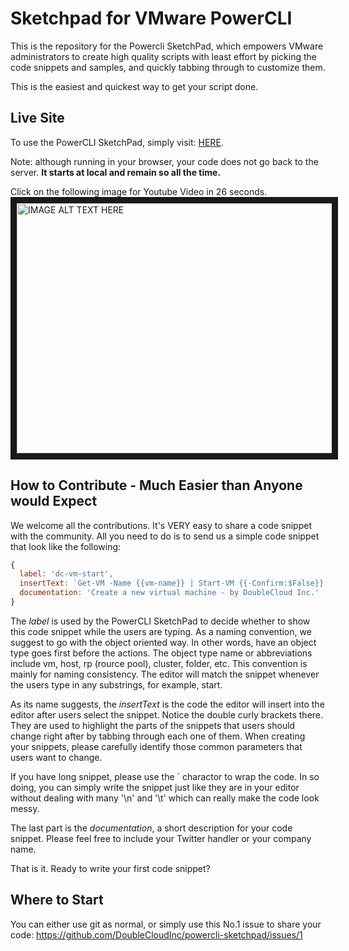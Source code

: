 # Sketchpad for VMware PowerCLI

This is the repository for the Powercli SketchPad, which empowers VMware administrators to create high quality scripts with least effort by picking the code snippets and samples, and quickly tabbing through to customize them.

This is the easiest and quickest way to get your script done.

## Live Site
To use the PowerCLI SketchPad, simply visit: [HERE](https://doublecloudinc.github.io/powercli-sketchpad/).

Note: although running in your browser, your code does not go back to the server. **It starts at local and remain so all the time.**

Click on the following image for Youtube Video in 26 seconds.
<a href="http://www.youtube.com/watch?feature=player_embedded&v=UDgxj4IIB5M
" target="_blank"><img src="http://img.youtube.com/vi/UDgxj4IIB5M/0.jpg" 
alt="IMAGE ALT TEXT HERE" width="600" height="400" border="10" /></a>


## How to Contribute - Much Easier than Anyone would Expect

We welcome all the contributions. It's VERY easy to share a code snippet with the community. All you need to do is to send us a simple code snippet that look like the following:

```javascript
{
  label: 'dc-vm-start',
  insertText: `Get-VM -Name {{vm-name}} | Start-VM {{-Confirm:$False}} {{-RunAsync:$True}}`,
  documentation: 'Create a new virtual machine - by DoubleCloud Inc.'
} 
```

The *label* is used by the PowerCLI SketchPad to decide whether to show this code snippet while the users are typing. As a naming convention, we suggest to go with the object oriented way. In other words, have an object type goes first before the actions. The object type name or abbreviations include vm, host, rp (rource pool), cluster, folder, etc. This convention is mainly for naming consistency. The editor will match the snippet whenever the users type in any substrings, for example, start.

As its name suggests, the *insertText* is the code the editor will insert into the editor after users select the snippet. Notice the double curly brackets there. They are used to highlight the parts of the snippets that users should change right after by tabbing through each one of them. When creating your snippets, please carefully identify those common parameters that users want to change.

If you have long snippet, please use the ` charactor to wrap the code. In so doing, you can simply write the snippet just like they are in your editor without dealing with many '\n' and '\t' which can really make the code look messy.

The last part is the *documentation*, a short description for your code snippet. Please feel free to include your Twitter handler or your company name.

That is it. Ready to write your first code snippet?

## Where to Start
You can either use git as normal, or simply use this No.1 issue to share your code: https://github.com/DoubleCloudInc/powercli-sketchpad/issues/1
